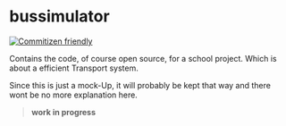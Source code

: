 # bussimulator

[![Commitizen friendly](https://img.shields.io/badge/commitizen-friendly-brightgreen.svg)](http://commitizen.github.io/cz-cli/)

Contains the code, of course open source, for a school project. Which is about a efficient Transport system.

Since this is just a mock-Up, it will probably be kept that way and there wont be no more explanation here.

> __work in progress__
